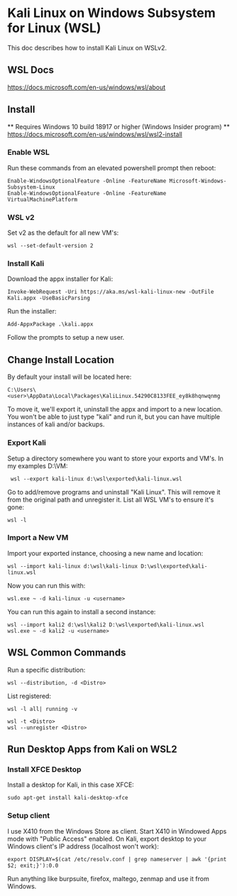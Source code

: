 # Kali Linux on Windows Subsystem for Linux (WSL)

This doc describes how to install Kali Linux on WSLv2.

## WSL Docs

https://docs.microsoft.com/en-us/windows/wsl/about

## Install

** Requires Windows 10  build 18917 or higher (Windows Insider program) **
 https://docs.microsoft.com/en-us/windows/wsl/wsl2-install

### Enable WSL
Run these commands from an elevated powershell prompt then reboot:
```
Enable-WindowsOptionalFeature -Online -FeatureName Microsoft-Windows-Subsystem-Linux
Enable-WindowsOptionalFeature -Online -FeatureName VirtualMachinePlatform
```

### WSL v2
Set v2 as the default for all new VM's:
```
wsl --set-default-version 2
```

### Install Kali
Download the appx installer for Kali:
```
Invoke-WebRequest -Uri https://aka.ms/wsl-kali-linux-new -OutFile Kali.appx -UseBasicParsing
```

Run the installer:
```
Add-AppxPackage .\kali.appx
```

Follow the prompts to setup a new user.

##  Change Install Location

By default your install will be located here:
```
C:\Users\<user>\AppData\Local\Packages\KaliLinux.54290C8133FEE_ey8k8hqnwqnmg
```

To move it, we'll export it, uninstall the appx and import to a new location.
You won't be able to just type "kali" and run it, but you can have multiple instances of kali and/or backups.

### Export Kali

Setup a directory somewhere you want to store your exports and VM's.  In my examples D:\VM:
```
 wsl --export kali-linux d:\wsl\exported\kali-linux.wsl
```

Go to add/remove programs and uninstall "Kali Linux". This will remove it from the original path and unregister it.
List all WSL VM's to ensure it's gone:
```
wsl -l
```

### Import a New VM
Import your exported instance, choosing a new name and location:
```
wsl --import kali-linux d:\wsl\kali-linux D:\wsl\exported\kali-linux.wsl
```

Now you can run this with:
```
wsl.exe ~ -d kali-linux -u <username>
```

You can run this again to install a second instance:
```
wsl --import kali2 d:\wsl\kali2 D:\wsl\exported\kali-linux.wsl
wsl.exe ~ -d kali2 -u <username>
```

## WSL Common Commands

Run a specific distribution:

```
wsl --distribution, -d <Distro>
```

List registered:

```
wsl -l all| running -v
```

```
wsl -t <Distro>
wsl --unregister <Distro>
```

## Run Desktop Apps from Kali on WSL2

### Install XFCE Desktop
Install a desktop for Kali, in this case XFCE:
```
sudo apt-get install kali-desktop-xfce
```

### Setup client
I use X410 from the Windows Store as client.  Start X410 in Windowed Apps mode with "Public Access" enabled.
On Kali, export desktop to your Windows client's IP address (localhost won't work):
```
export DISPLAY=$(cat /etc/resolv.conf | grep nameserver | awk '{print $2; exit;}'):0.0
```

Run anything like burpsuite, firefox, maltego, zenmap and use it from Windows.





